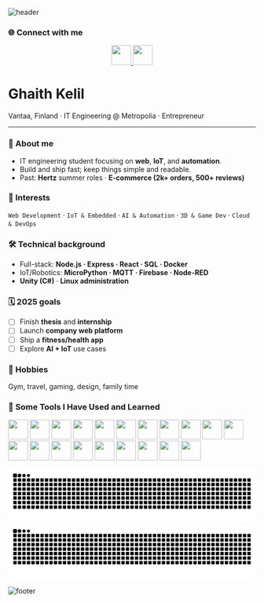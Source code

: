 ![header](https://capsule-render.vercel.app/api?type=waving&height=150&color=gradient&text=Ghaith%20Kelil&descAlign=82&fontAlignY=48&animation=fadeIn&section=header)



### 🌐 Connect with me

<p align="center">
  <a href="https://www.linkedin.com/in/ghaithkelil/" target="_blank">
    <img src="https://cdn2.iconfinder.com/data/icons/social-media-2285/512/1_Linkedin_unofficial_colored_svg-512.png" width="40" height="40"/>
  </a>
  <a href="https://www.instagram.com/ghaithkelil/" target="_blank">
    <img src="https://cdn2.iconfinder.com/data/icons/social-icons-33/128/Instagram-512.png" width="40" height="40"/>
  </a>
</p>


# Ghaith Kelil

Vantaa, Finland · IT Engineering @ Metropolia · Entrepreneur

</div>

---

### 👋 About me
- IT engineering student focusing on **web**, **IoT**, and **automation**.  
- Build and ship fast; keep things simple and readable.  
- Past: **Hertz** summer roles · **E-commerce (2k+ orders, 500+ reviews)**

### 🎯 Interests
`Web Development` · `IoT & Embedded` · `AI & Automation` · `3D & Game Dev` · `Cloud & DevOps`

### 🛠️ Technical background
- Full-stack: **Node.js · Express · React · SQL · Docker**
- IoT/Robotics: **MicroPython · MQTT · Firebase · Node-RED**
- **Unity (C#)** · **Linux administration**

### 🗓️ 2025 goals
- [ ] Finish **thesis** and **internship**  
- [ ] Launch **company web platform**  
- [ ] Ship a **fitness/health app**  
- [ ] Explore **AI + IoT** use cases

### 🧩 Hobbies
Gym, travel, gaming, design, family time


### 🚀 Some Tools I Have Used and Learned

<p align="left">
  <img src="https://cdn.jsdelivr.net/gh/devicons/devicon@latest/icons/flutter/flutter-original.svg" width="40" height="40"/>
  <img src="https://cdn.jsdelivr.net/gh/devicons/devicon@latest/icons/python/python-original.svg" width="40" height="40"/>
  <img src="https://cdn.jsdelivr.net/gh/devicons/devicon@latest/icons/csharp/csharp-original.svg" width="40" height="40"/>
  <img src="https://cdn.jsdelivr.net/gh/devicons/devicon@latest/icons/docker/docker-original.svg" width="40" height="40"/>
  <img src="https://cdn.jsdelivr.net/gh/devicons/devicon@latest/icons/googlecloud/googlecloud-original-wordmark.svg" width="40" height="40"/>
  <img src="https://cdn.jsdelivr.net/gh/devicons/devicon@latest/icons/javascript/javascript-original.svg" width="40" height="40"/>
  <img src="https://cdn.jsdelivr.net/gh/devicons/devicon@latest/icons/react/react-original.svg" width="40" height="40"/>
  <img src="https://cdn.jsdelivr.net/gh/devicons/devicon@latest/icons/cplusplus/cplusplus-original.svg" width="40" height="40"/>
  <img src="https://cdn.jsdelivr.net/gh/devicons/devicon@latest/icons/html5/html5-original.svg" width="40" height="40"/>
  <img src="https://cdn.jsdelivr.net/gh/devicons/devicon@latest/icons/azure/azure-original-wordmark.svg" width="40" height="40"/>
  <img src="https://cdn.jsdelivr.net/gh/devicons/devicon@latest/icons/mysql/mysql-original.svg" width="40" height="40"/>
  <img src="https://cdn.jsdelivr.net/gh/devicons/devicon@latest/icons/sqlite/sqlite-original-wordmark.svg" width="40" height="40"/>
  <img src="https://cdn.jsdelivr.net/gh/devicons/devicon@latest/icons/typescript/typescript-original.svg" width="40" height="40"/>
  <img src="https://cdn.jsdelivr.net/gh/devicons/devicon@latest/icons/unity/unity-original-wordmark.svg" width="40" height="40"/>
  <img src="https://cdn.jsdelivr.net/gh/devicons/devicon@latest/icons/debian/debian-original-wordmark.svg" width="40" height="40"/>
  <img src="https://cdn.jsdelivr.net/gh/devicons/devicon@latest/icons/dot-net/dot-net-original-wordmark.svg" width="40" height="40"/>
  <img src="https://cdn.jsdelivr.net/gh/devicons/devicon@latest/icons/archlinux/archlinux-original.svg" width="40" height="40"/>
  <img src="https://cdn.jsdelivr.net/gh/devicons/devicon@latest/icons/figma/figma-original.svg" width="40" height="40"/>
  <img src="https://cdn.jsdelivr.net/gh/devicons/devicon@latest/icons/git/git-original.svg" width="40" height="40"/>
  <img src="https://cdn.jsdelivr.net/gh/devicons/devicon@latest/icons/linux/linux-original.svg" width="40" height="40"/>
</p>

          

![snake](https://raw.githubusercontent.com/GhaithKelil/GhaithKelil/output/snake.svg#gh-light-mode-only)
![snake](https://raw.githubusercontent.com/GhaithKelil/GhaithKelil/output/snake-dark.svg#gh-dark-mode-only)



![footer](https://capsule-render.vercel.app/api?type=waving&height=100&color=gradient&section=footer)
